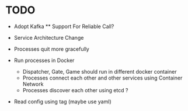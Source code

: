 # TODO

* Adopt Kafka
    ** Support For Reliable Call?

* Service Architecture Change

* Processes quit more gracefully

* Run processes in Docker
    * Dispatcher, Gate, Game should run in different docker container 
    * Processes connect each other and other services using Container Network
    * Processes discover each other using etcd ?
    
* Read config using tag (maybe use yaml)